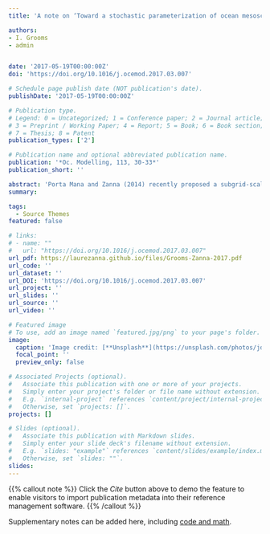 ```yaml
---
title: 'A note on ‘Toward a stochastic parameterization of ocean mesoscale eddies’'

authors:
- I. Grooms
- admin 


date: '2017-05-19T00:00:00Z'
doi: 'https://doi.org/10.1016/j.ocemod.2017.03.007'

# Schedule page publish date (NOT publication's date).
publishDate: '2017-05-19T00:00:00Z'

# Publication type.
# Legend: 0 = Uncategorized; 1 = Conference paper; 2 = Journal article;
# 3 = Preprint / Working Paper; 4 = Report; 5 = Book; 6 = Book section;
# 7 = Thesis; 8 = Patent
publication_types: ['2']

# Publication name and optional abbreviated publication name.
publication: '*Oc. Modelling, 113, 30-33*'
publication_short: ''

abstract: 'Porta Mana and Zanna (2014) recently proposed a subgrid-scale parameterization for eddy-permitting quasigeostrophic models. In this model the large-scale fluid is represented as a non-Newtonian viscoelastic medium, with a subgrid-stress closure that involves the Lagrangian derivative of large-scale quantities. This note derives this parameterization, including the nondimensional proportionality coefficient, using only two statistical assumptions: that the subgrid-scale term is locally homogeneous and decorrelates rapidly in space. The parameterization is then verified by comparing against eddy-resolving quasigeostrophic simulations, independently reproducing the results of Porta Mana and Zanna in a simpler model.'
summary: 

tags:
  - Source Themes
featured: false

# links:
# - name: ""
#   url: "https://doi.org/10.1016/j.ocemod.2017.03.007"
url_pdf: https://laurezanna.github.io/files/Grooms-Zanna-2017.pdf
url_code: ''
url_dataset: ''
url_DOI: 'https://doi.org/10.1016/j.ocemod.2017.03.007'
url_project: ''
url_slides: ''
url_source: ''
url_video: ''

# Featured image
# To use, add an image named `featured.jpg/png` to your page's folder.
image:
  caption: 'Image credit: [**Unsplash**](https://unsplash.com/photos/jdD8gXaTZsc)'
  focal_point: ''
  preview_only: false

# Associated Projects (optional).
#   Associate this publication with one or more of your projects.
#   Simply enter your project's folder or file name without extension.
#   E.g. `internal-project` references `content/project/internal-project/index.md`.
#   Otherwise, set `projects: []`.
projects: []

# Slides (optional).
#   Associate this publication with Markdown slides.
#   Simply enter your slide deck's filename without extension.
#   E.g. `slides: "example"` references `content/slides/example/index.md`.
#   Otherwise, set `slides: ""`.
slides:
---
```


{{% callout note %}}
Click the _Cite_ button above to demo the feature to enable visitors to import publication metadata into their reference management software.
{{% /callout %}}

Supplementary notes can be added here, including [code and math](https://wowchemy.com/docs/content/writing-markdown-latex/).
